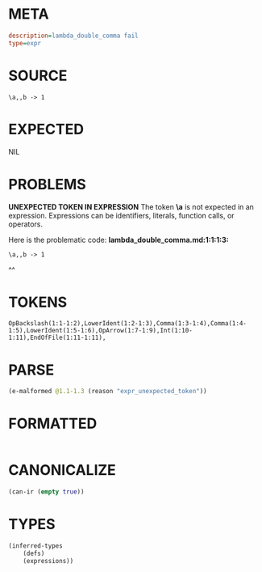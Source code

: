 # META
~~~ini
description=lambda_double_comma fail
type=expr
~~~
# SOURCE
~~~roc
\a,,b -> 1
~~~
# EXPECTED
NIL
# PROBLEMS
**UNEXPECTED TOKEN IN EXPRESSION**
The token **\a** is not expected in an expression.
Expressions can be identifiers, literals, function calls, or operators.

Here is the problematic code:
**lambda_double_comma.md:1:1:1:3:**
```roc
\a,,b -> 1
```
^^


# TOKENS
~~~zig
OpBackslash(1:1-1:2),LowerIdent(1:2-1:3),Comma(1:3-1:4),Comma(1:4-1:5),LowerIdent(1:5-1:6),OpArrow(1:7-1:9),Int(1:10-1:11),EndOfFile(1:11-1:11),
~~~
# PARSE
~~~clojure
(e-malformed @1.1-1.3 (reason "expr_unexpected_token"))
~~~
# FORMATTED
~~~roc

~~~
# CANONICALIZE
~~~clojure
(can-ir (empty true))
~~~
# TYPES
~~~clojure
(inferred-types
	(defs)
	(expressions))
~~~
